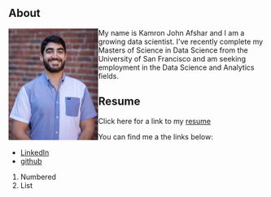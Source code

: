 ## About
<img align="left" src="/images/kjafshar_photo.jpg" width="35%"/>
My name is Kamron John Afshar and I am a growing data scientist. I've recently complete my Masters of Science in Data Science from the University of San Francisco and am seeking employment in the Data Science and Analytics fields.

<br clear=”left” />

## Resume

Click here for a link to my [resume](http://docs.google.com/document/d/1aUw-Ui0MzIUnfyqpYezpSOLHpyp3JgxuV7ZBIVrVvuA/edit?usp=sharing)

You can find me a the links below:
- [LinkedIn](https://www.linkedin.com/in/kamron-afshar-b8108490/)
- [github](https://github.com/kjafshar)

1. Numbered
2. List



